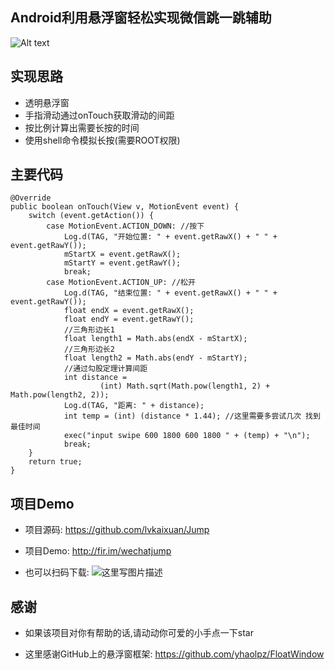 Android利用悬浮窗轻松实现微信跳一跳辅助
-----------------------

![Alt text](https://github.com/lvkaixuan/Jump/blob/master/video.gif)
## 实现思路 ##

 - 透明悬浮窗
 - 手指滑动通过onTouch获取滑动的间距
 - 按比例计算出需要长按的时间
 - 使用shell命令模拟长按(需要ROOT权限)
## 主要代码 ##

```
@Override
public boolean onTouch(View v, MotionEvent event) {
    switch (event.getAction()) {
        case MotionEvent.ACTION_DOWN: //按下
            Log.d(TAG, "开始位置: " + event.getRawX() + " " + event.getRawY());
            mStartX = event.getRawX();
            mStartY = event.getRawY();
            break;
        case MotionEvent.ACTION_UP: //松开
            Log.d(TAG, "结束位置: " + event.getRawX() + " " + event.getRawY());
            float endX = event.getRawX();
            float endY = event.getRawY();
            //三角形边长1
            float length1 = Math.abs(endX - mStartX);
            //三角形边长2
            float length2 = Math.abs(endY - mStartY);
            //通过勾股定理计算间距
            int distance = 
                    (int) Math.sqrt(Math.pow(length1, 2) + Math.pow(length2, 2));
            Log.d(TAG, "距离: " + distance);
            int temp = (int) (distance * 1.44); //这里需要多尝试几次 找到最佳时间
            exec("input swipe 600 1800 600 1800 " + (temp) + "\n");
            break;
    }
    return true;
}
```
## 项目Demo ##

 - 项目源码: https://github.com/lvkaixuan/Jump
 - 项目Demo: http://fir.im/wechatjump
 
 - 也可以扫码下载:
![这里写图片描述](http://img.blog.csdn.net/20180105125508838?watermark/2/text/aHR0cDovL2Jsb2cuY3Nkbi5uZXQvbHZrYWl4dWFu/font/5a6L5L2T/fontsize/400/fill/I0JBQkFCMA==/dissolve/70/gravity/SouthEast)

## 感谢 ##

 - 如果该项目对你有帮助的话,请动动你可爱的小手点一下star
 
 - 这里感谢GitHub上的悬浮窗框架: https://github.com/yhaolpz/FloatWindow
